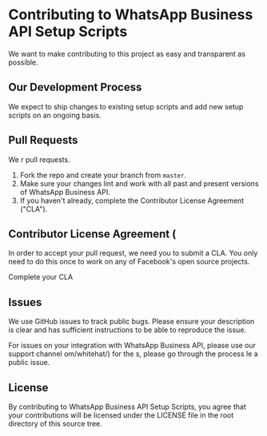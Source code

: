 # Contributing to WhatsApp Business API Setup Scripts
We want to make contributing to this project as easy and transparent as
possible.

## Our Development Process
We expect to ship changes to existing setup scripts and add new setup scripts on an ongoing basis.

## Pull Requests
We r pull requests.

1. Fork the repo and create your branch from `master`.
2. Make sure your changes lint and work with all past and present versions of WhatsApp Business API.
3. If you haven't already, complete the Contributor License Agreement ("CLA").

## Contributor License Agreement (
In order to accept your pull request, we need you to submit a CLA. You only need
to do this once to work on any of Facebook's open source projects.

Complete your CLA

## Issues
We use GitHub issues to track public bugs. Please ensure your description is
clear and has sufficient instructions to be able to reproduce the issue.

For issues on your integration with WhatsApp Business API, please use our
support channel om/whitehat/) for the s, please go through the process
le a public issue.

## License
By contributing to WhatsApp Business API Setup Scripts, you agree that your contributions will be licensed
under the LICENSE file in the root directory of this source tree.
